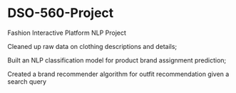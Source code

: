 # DSO-560-Project
Fashion Interactive Platform NLP Project

Cleaned up raw data on clothing descriptions and details; 

Built an NLP classification model for product brand assignment prediction; 

Created a brand recommender algorithm for outfit recommendation given a search query
